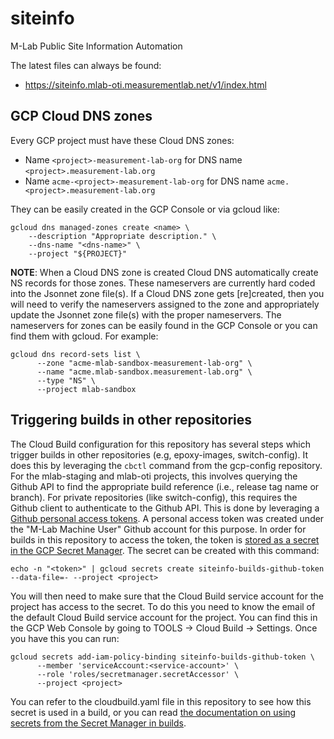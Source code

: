# siteinfo

M-Lab Public Site Information Automation

The latest files can always be found:

* https://siteinfo.mlab-oti.measurementlab.net/v1/index.html

## GCP Cloud DNS zones

Every GCP project must have these Cloud DNS zones:

* Name `<project>-measurement-lab-org` for DNS name `<project>.measurement-lab.org`
* Name `acme-<project>-measurement-lab-org` for DNS name
  `acme.<project>.measurement-lab.org`

They can be easily created in the GCP Console or via gcloud like:

```lang-sh
gcloud dns managed-zones create <name> \
    --description "Appropriate description." \
    --dns-name "<dns-name>" \
    --project "${PROJECT}"
```

**NOTE**: When a Cloud DNS zone is created Cloud DNS automatically create NS
records for those zones. These nameservers are currently hard coded into the
Jsonnet zone file(s). If a Cloud DNS zone gets [re]created, then you will need
to verify the nameservers assigned to the zone and appropriately update the
Jsonnet zone file(s) with the proper nameservers. The nameservers for zones
can be easily found in the GCP Console or you can find them with gcloud. For
example:

```lang-sh
gcloud dns record-sets list \
      --zone "acme-mlab-sandbox-measurement-lab-org" \
      --name "acme.mlab-sandbox.measurement-lab.org" \
      --type "NS" \
      --project mlab-sandbox
```

## Triggering builds in other repositories

The Cloud Build configuration for this repository has several steps which
trigger builds in other repositories (e.g, epoxy-images, switch-config). It does
this by leveraging the `cbctl` command from the gcp-config repository. For the
mlab-staging and mlab-oti projects, this involves querying the Github API to find
the appropriate build reference (i.e., release tag name or branch). For private
repositories (like switch-config), this requires the Github client to
authenticate to the Github API. This is done by leveraging a [Github personal
access
tokens](https://docs.github.com/en/github/authenticating-to-github/keeping-your-account-and-data-secure/creating-a-personal-access-token).
A personal access token was created under the "M-Lab Machine User" Github
account for this purpose. In order for builds in this repository to access the
token, the token is [stored as a secret in the GCP Secret
Manager](https://cloud.google.com/build/docs/securing-builds/use-secrets). The
secret can be created with this command:

```lang-sh
echo -n "<token>" | gcloud secrets create siteinfo-builds-github-token --data-file=- --project <project>
```

You will then need to make sure that the Cloud Build service account for the
project has access to the secret. To do this you need to know the email of the
default Cloud Build service account for the project. You can find this in the
GCP Web Console by going to TOOLS -> Cloud Build -> Settings. Once you have this
you can run:

```lang-sh
gcloud secrets add-iam-policy-binding siteinfo-builds-github-token \
      --member 'serviceAccount:<service-account>' \
      --role 'roles/secretmanager.secretAccessor' \
      --project <project>
```

You can refer to the cloudbuild.yaml file in this repository to see how this
secret is used in a build, or you can read [the documentation on using secrets
from the Secret Manager in builds](https://cloud.google.com/build/docs/securing-builds/use-secrets).
